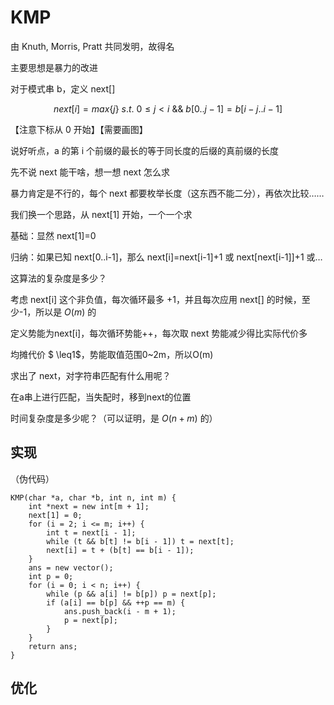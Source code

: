 # KMP

由 Knuth, Morris, Pratt 共同发明，故得名

主要思想是暴力的改进

对于模式串 b，定义 next[]

$$next[i] = max\{j\}\ s.t.\ 0 \leq j<i\ \&\&\ b[0..j-1]=b[i-j..i-1]$$

【注意下标从 0 开始】【需要画图】

说好听点，a 的第 i 个前缀的最长的等于同长度的后缀的真前缀的长度

先不说 next 能干啥，想一想 next 怎么求

暴力肯定是不行的，每个 next 都要枚举长度（这东西不能二分），再依次比较……

我们换一个思路，从 next[1] 开始，一个一个求

基础：显然 next[1]=0

归纳：如果已知 next[0..i-1]，那么 next[i]=next[i-1]+1 或 next[next[i-1]]+1 或…

这算法的复杂度是多少？

考虑 next[i] 这个非负值，每次循环最多 +1，并且每次应用 next[] 的时候，至少-1，所以是 $O(m)$ 的

定义势能为next[i]，每次循环势能++，每次取 next 势能减少得比实际代价多

均摊代价 $ \leq1$，势能取值范围0~2m，所以O(m)

求出了 next，对字符串匹配有什么用呢？

在a串上进行匹配，当失配时，移到next的位置

时间复杂度是多少呢？（可以证明，是 $O(n+m)$ 的）

## 实现

（伪代码）

```
KMP(char *a, char *b, int n, int m) {
	int *next = new int[m + 1];
	next[1] = 0;
	for (i = 2; i <= m; i++) {
		int t = next[i - 1];
		while (t && b[t] != b[i - 1]) t = next[t];
		next[i] = t + (b[t] == b[i - 1]);
	}
	ans = new vector();
	int p = 0;
	for (i = 0; i < n; i++) {
		while (p && a[i] != b[p]) p = next[p];
		if (a[i] == b[p] && ++p == m) {
			ans.push_back(i - m + 1);
			p = next[p];
		}
	}
	return ans;
}
```

## 优化
